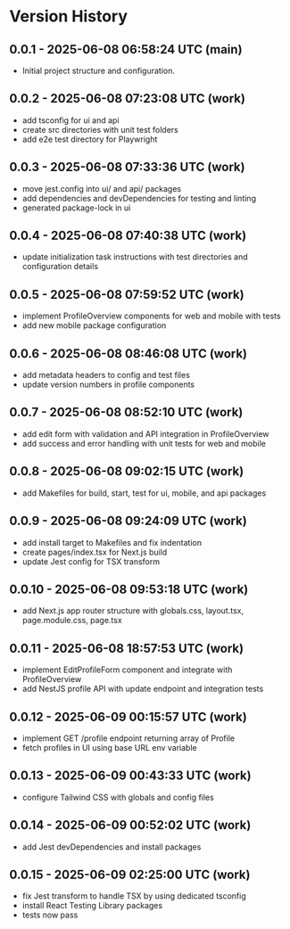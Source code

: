 # Version History

## 0.0.1 - 2025-06-08 06:58:24 UTC (main)
- Initial project structure and configuration.

## 0.0.2 - 2025-06-08 07:23:08 UTC (work)
- add tsconfig for ui and api
- create src directories with unit test folders
- add e2e test directory for Playwright

## 0.0.3 - 2025-06-08 07:33:36 UTC (work)
- move jest.config into ui/ and api/ packages
- add dependencies and devDependencies for testing and linting
- generated package-lock in ui

## 0.0.4 - 2025-06-08 07:40:38 UTC (work)
- update initialization task instructions with test directories and configuration details

## 0.0.5 - 2025-06-08 07:59:52 UTC (work)
- implement ProfileOverview components for web and mobile with tests
- add new mobile package configuration

## 0.0.6 - 2025-06-08 08:46:08 UTC (work)
- add metadata headers to config and test files
- update version numbers in profile components

## 0.0.7 - 2025-06-08 08:52:10 UTC (work)
- add edit form with validation and API integration in ProfileOverview
- add success and error handling with unit tests for web and mobile

## 0.0.8 - 2025-06-08 09:02:15 UTC (work)
- add Makefiles for build, start, test for ui, mobile, and api packages

## 0.0.9 - 2025-06-08 09:24:09 UTC (work)
- add install target to Makefiles and fix indentation
- create pages/index.tsx for Next.js build
- update Jest config for TSX transform

## 0.0.10 - 2025-06-08 09:53:18 UTC (work)
- add Next.js app router structure with globals.css, layout.tsx, page.module.css, page.tsx

## 0.0.11 - 2025-06-08 18:57:53 UTC (work)
- implement EditProfileForm component and integrate with ProfileOverview
- add NestJS profile API with update endpoint and integration tests

## 0.0.12 - 2025-06-09 00:15:57 UTC (work)
- implement GET /profile endpoint returning array of Profile
- fetch profiles in UI using base URL env variable

## 0.0.13 - 2025-06-09 00:43:33 UTC (work)
- configure Tailwind CSS with globals and config files

## 0.0.14 - 2025-06-09 00:52:02 UTC (work)
- add Jest devDependencies and install packages

## 0.0.15 - 2025-06-09 02:25:00 UTC (work)
- fix Jest transform to handle TSX by using dedicated tsconfig
- install React Testing Library packages
- tests now pass
